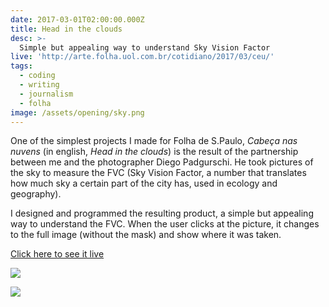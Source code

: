 ```yaml
---
date: 2017-03-01T02:00:00.000Z
title: Head in the clouds
desc: >-
  Simple but appealing way to understand Sky Vision Factor
live: 'http://arte.folha.uol.com.br/cotidiano/2017/03/ceu/'
tags:
  - coding
  - writing
  - journalism
  - folha
image: /assets/opening/sky.png
---
```


One of the simplest projects I made for Folha de S.Paulo, *Cabeça nas nuvens* (in english, *Head in the clouds*) is the result of the partnership between me and the photographer Diego Padgurschi. He took pictures of the sky to measure the FVC (Sky Vision Factor, a number that translates how much sky a certain part of the city has, used in ecology and geography).

I designed and programmed the resulting product, a simple but appealing way to understand the FVC. When the user clicks at the picture, it changes to the full image (without the mask) and show where it was taken.

[Click here to see it live](http://arte.folha.uol.com.br/cotidiano/2017/03/ceu/)

![](/sky-1.png)

![](/sky-2.png)

